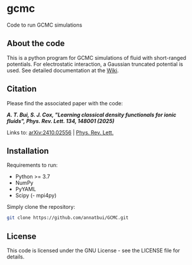 # gcmc

Code to run GCMC simulations

## About the code

This is a python program for GCMC simulations of fluid with short-ranged potentials. For electrostatic interaction, a Gaussian truncated potential is used. See detailed documentation at the [Wiki](https://github.com/annatbui/gcmc/wiki/Home).


## Citation

Please find the associated paper with the code:

***A. T. Bui, S. J. Cox, **"Learning classical density functionals for ionic fluids"**, Phys. Rev. Lett. **134**, 148001 (2025)***

Links to: [arXiv:2410.02556](
https://doi.org/10.48550/arXiv.2410.02556) | [Phys. Rev. Lett.](https://doi.org/10.1103/PhysRevLett.134.148001)

## Installation

Requirements to run:
- Python >= 3.7
- NumPy
- PyYAML
- Scipy
(- mpi4py)


Simply clone the repository:
   ```sh
   git clone https://github.com/annatbui/GCMC.git
   ```



## License

This code is licensed under the GNU License - see the LICENSE file for details.
